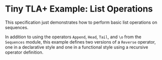 
# Tiny TLA+ Example:  List Operations

This specification just demonstrates how to perform basic list operations on sequences.

In addition to using the operators `Append`, `Head`, `Tail`, and `\o` from the `Sequences` module, this example defines two versions of a `Reverse` operator, one in a declarative style and one in a functional style using a recursive operator definition.


